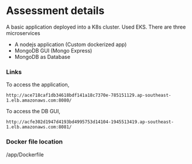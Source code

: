 # Assessment details

A basic application deployed into a K8s cluster. Used EKS. There are three microservices

- A nodejs application (Custom dockerized app)
- MongoDB GUI (Mongo Express)
- MongoDB as Database

### Links

To access the application,

```
http://ace718caf1db34618bdf141a18c7370e-785151129.ap-southeast-1.elb.amazonaws.com:8080/
```

To access the DB GUI,

```
http://acfe302d1947d4193bd4995753d14104-1945513419.ap-southeast-1.elb.amazonaws.com:8081/
```

### Docker file location

/app/Dockerfile
